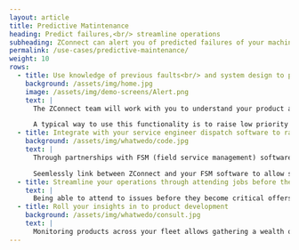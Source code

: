 ```yaml
---
layout: article
title: Predictive Matintenance
heading: Predict failures,<br/> streamline operations
subheading: ZConnect can alert you of predicted failures of your machines based on sensor conditions
permalink: /use-cases/predictive-maintenance/
weight: 10
rows:
  - title: Use knowledge of previous faults<br/> and system design to predict faults before they become apparent
    background: /assets/img/home.jpg
    image: /assets/img/demo-screens/Alert.png
    text: |
      The ZConnect team will work with you to understand your product and use your teams expert knowledge of your product to make a monitoring sytsem which will detect any abnormailities on your devices. This allows you to obverse problems such as part wear or damage to your product before your customer even realises anything is wrong.

      A typical way to use this functionality is to raise low priority issues before they become big issues. This can either be used to order parts, or shedule a visit to the customer to make a repair. This reduces the downtime and the percieved response time.
  - title: Integrate with your service engineer dispatch software to raise jobs
    background: /assets/img/whatwedo/code.jpg
    text: |
      Through partnerships with FSM (field service management) software or access to other systems, ZConnect is able to raise new issues on your existing service management software without any interruption to your day-to-day business.

      Seemlessly link between ZConnect and your FSM software to allow service engineers to quickly access real-time sensor readings from a machine.
  - title: Streamline your operations through attending jobs before they become critical
    text: |
      Being able to attend to issues before they become critical offers an opportunity to smooth peaks and trough in demand - e.g. AC units with pre-existing problems are more likely to fail on a particuarly hot day. Knowing and fixing the weak ones on cooler days before the customer is aware of the problem can help make better use of your staff as well as improving their visibility of upcoming work.
  - title: Roll your insights in to product development
    background: /assets/img/whatwedo/consult.jpg
    text: |
      Monitoring products across your fleet allows gathering a wealth of information about what faults are occuring, where and when. This data enables identification potential improvements for future products, both augmenting and streamlining your product improvement process.
---
```

